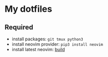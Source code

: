# My dotfiles

## Required
- install packages: `git tmux python3`
- install neovim provider: `pip3 install neovim`
- install latest neovim: [build](https://github.com/neovim/neovim/wiki/Building-Neovim)
